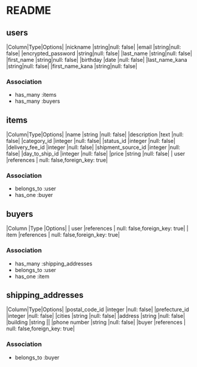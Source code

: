 # README
## users

|Column|Type|Options|
|nickname            |string|null: false|
|email               |string|null: false|
|encrypted_password  |string|null: false|
|last_name           |string|null: false|
|first_name          |string|null: false|
|birthday            |date  |null: false|
|last_name_kana      |string|null: false|
|first_name_kana     |string|null: false|

### Association
- has_many :items
- has_many :buyers

## items

|Column|Type|Options|
|name               |string     |null: false|
|description        |text       |null: false|
|category_id        |integer    |null: false|
|status_id          |integer    |null: false|
|delivery_fee_id    |integer    |null: false|
|shipment_source_id |integer    |null: false|
|day_to_ship_id     |integer    |null: false|
|price              |string     |null: false|
| user              |references | null: false,foreign_key: true|


### Association
- belongs_to :user
- has_one :buyer

## buyers

|Column          |Type       |Options|
| user           |references | null: false,foreign_key: true|
| item           |references | null: false,foreign_key: true|




### Association
- has_many :shipping_addresses
- belongs_to :user
- has_one :item

## shipping_addresses

|Column|Type|Options|
|postal_code_id |integer    |null: false|
|prefecture_id  |integer    |null: false|
|cities         |string     |null: false|
|address        |string     |null: false|
|building       |string     ||
|phone number   |string     |null: false|
|buyer          |references | null: false,foreign_key: true|



### Association
- belongs_to :buyer